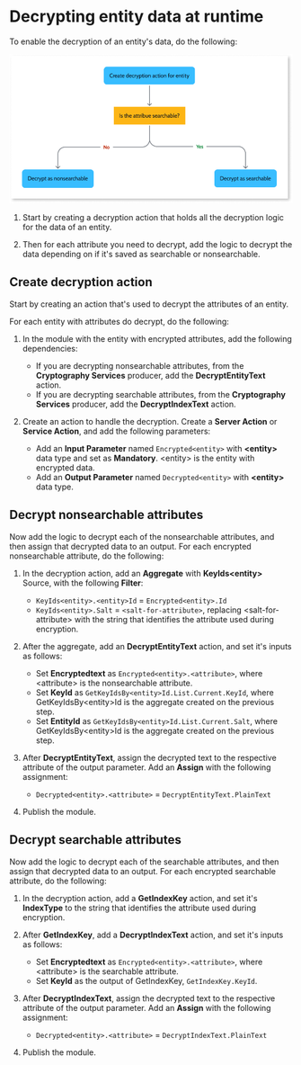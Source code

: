 # Decrypting entity data at runtime

To enable the decryption of an entity's data, do the following:

![Decrypting entity data](images/decrypt-data-diag.png)

1. Start by creating a decryption action that holds all the decryption logic for the data of an entity.

1. Then for each attribute you need to decrypt, add the logic to decrypt the data depending on if it's saved as searchable or nonsearchable.

## Create decryption action

Start by creating an action that's used to decrypt the attributes of an entity.

For each entity with attributes do decrypt, do the following:

1. In the module with the entity with encrypted attributes, add the following dependencies:

    * If you are decrypting nonsearchable attributes, from the **Cryptography Services** producer, add the **DecryptEntityText** action.
    * If you are decrypting searchable attributes, from the **Cryptography Services** producer, add the **DecryptIndexText** action.

1. Create an action to handle the decryption. Create a **Server Action** or **Service Action**, and add the following parameters:

    * Add an **Input Parameter** named `Encrypted<entity>` with **&lt;entity&gt;** data type and set as **Mandatory**. &lt;entity&gt; is the entity with encrypted data.
    * Add an **Output Parameter** named `Decrypted<entity>` with **&lt;entity&gt;** data type.

## Decrypt nonsearchable attributes

Now add the logic to decrypt each of the nonsearchable attributes, and then assign that decrypted data to an output.
For each encrypted nonsearchable attribute, do the following:

1. In the decryption action, add an **Aggregate** with **KeyIds&lt;entity&gt;** Source, with the following **Filter**:

    * `KeyIds<entity>.<entity>Id` = `Encrypted<entity>.Id`
    * `KeyIds<entity>.Salt` = `<salt-for-attribute>`, replacing &lt;salt-for-attribute&gt; with the string that identifies the attribute used during encryption.

1. After the aggregate, add an **DecryptEntityText** action, and set it's inputs as follows:

    * Set **Encryptedtext** as `Encrypted<entity>.<attribute>`, where &lt;attribute&gt; is the nonsearchable attribute.
    * Set **KeyId** as `GetKeyIdsBy<entity>Id.List.Current.KeyId`, where GetKeyIdsBy&lt;entity&gt;Id is the aggregate created on the previous step.
    * Set **EntityId** as `GetKeyIdsBy<entity>Id.List.Current.Salt`, where GetKeyIdsBy&lt;entity&gt;Id is the aggregate created on the previous step. 

1. After **DecryptEntityText**, assign the decrypted text to the respective attribute of the output parameter. Add an **Assign** with the following assignment: 

    * `Decrypted<entity>.<attribute>` = `DecryptEntityText.PlainText`

1. Publish the module.

## Decrypt searchable attributes

Now add the logic to decrypt each of the searchable attributes, and then assign that decrypted data to an output.
For each encrypted searchable attribute, do the following:

1. In the decryption action, add a **GetIndexKey** action, and set it's **IndexType** to the string that identifies the attribute used during encryption.

1. After **GetIndexKey**, add a **DecryptIndexText** action, and set it's inputs as follows:

    * Set **Encryptedtext** as `Encrypted<entity>.<attribute>`, where &lt;attribute&gt; is the searchable attribute.
    * Set **KeyId** as the output of GetIndexKey, `GetIndexKey.KeyId`.

1. After **DecryptIndexText**, assign the decrypted text to the respective attribute of the output parameter. Add an **Assign** with the following assignment: 

    * `Decrypted<entity>.<attribute>` = `DecryptIndexText.PlainText`

1. Publish the module.
